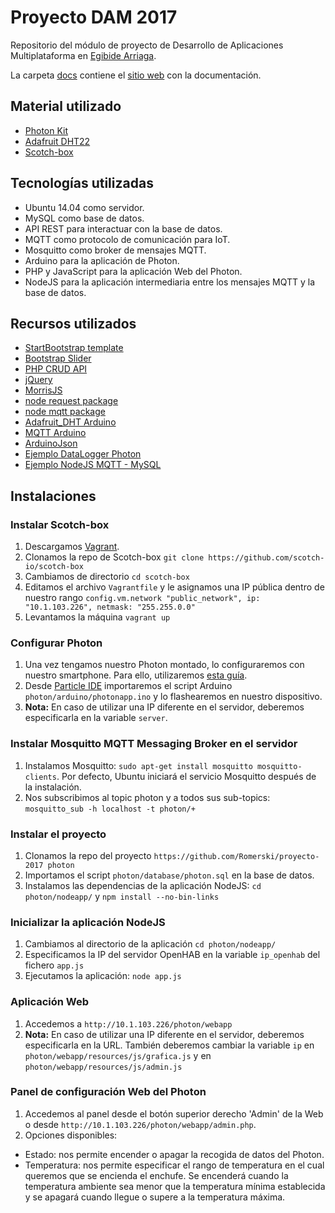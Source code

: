 # Proyecto DAM 2017

Repositorio del módulo de proyecto de Desarrollo de Aplicaciones Multiplataforma en [Egibide Arriaga](http://www.egibide.org/2/es/25/donde-nos-encontramos.html).

La carpeta [docs](./docs/) contiene el [sitio web](https://egibide-dam.github.io/proyecto-2017/) con la documentación.

## Material utilizado
- [Photon Kit](https://store.particle.io/products/photon-kit)
- [Adafruit DHT22](https://www.adafruit.com/product/385)
- [Scotch-box](https://box.scotch.io/)

## Tecnologías utilizadas
- Ubuntu 14.04 como servidor.
- MySQL como base de datos.
- API REST para interactuar con la base de datos.
- MQTT como protocolo de comunicación para IoT.
- Mosquitto como broker de mensajes MQTT.
- Arduino para la aplicación de Photon.
- PHP y JavaScript para la aplicación Web del Photon.
- NodeJS para la aplicación intermediaria entre los mensajes MQTT y la base de datos.

## Recursos utilizados
- [StartBootstrap template](https://startbootstrap.com/template-categories/all/)
- [Bootstrap Slider](https://github.com/seiyria/bootstrap-slider)
- [PHP CRUD API](https://github.com/mevdschee/php-crud-api)
- [jQuery](https://jquery.com/)
- [MorrisJS](https://github.com/morrisjs/morris.js)
- [node request package](https://www.npmjs.com/package/request)
- [node mqtt package](https://www.npmjs.com/package/mqtt)
- [Adafruit_DHT Arduino](https://build.particle.io/libs/Adafruit_DHT/0.0.2)
- [MQTT Arduino](https://build.particle.io/libs/MQTT/0.4.23)
- [ArduinoJson](https://build.particle.io/libs/ArduinoJson/5.11.2)
- [Ejemplo DataLogger Photon](https://openhomeautomation.net/cloud-data-logger-particle-photon/)
- [Ejemplo NodeJS MQTT - MySQL](http://ediy.com.my/blog/item/143-store-messages-from-mosquitto-mqtt-broker-into-sql-database)

## Instalaciones

### Instalar Scotch-box
1. Descargamos [Vagrant](https://www.vagrantup.com/downloads.html).
2. Clonamos la repo de Scotch-box `git clone https://github.com/scotch-io/scotch-box`
3. Cambiamos de directorio `cd scotch-box`
4. Editamos el archivo `Vagrantfile` y le asignamos una IP pública dentro de nuestro rango `config.vm.network "public_network", ip: "10.1.103.226", netmask: "255.255.0.0"`
5. Levantamos la máquina `vagrant up`

### Configurar Photon
1. Una vez tengamos nuestro Photon montado, lo configuraremos con nuestro smartphone. Para ello, utilizaremos [esta guía](https://docs.particle.io/guide/getting-started/start/photon/#step-2b-connect-your-photon-to-the-internet-using-your-smartphone).
2. Desde [Particle IDE](https://build.particle.io/build/new) importaremos el script Arduino `photon/arduino/photonapp.ino` y lo flashearemos en nuestro dispositivo.
3. **Nota:** En caso de utilizar una IP diferente en el servidor, deberemos especificarla en la variable `server`.

### Instalar Mosquitto MQTT Messaging Broker en el servidor
1. Instalamos Mosquitto: `sudo apt-get install mosquitto mosquitto-clients`. Por defecto, Ubuntu iniciará el servicio Mosquitto después de la instalación.
2. Nos subscribimos al topic photon y a todos sus sub-topics: `mosquitto_sub -h localhost -t photon/+`

### Instalar el proyecto
1. Clonamos la repo del proyecto `https://github.com/Romerski/proyecto-2017 photon`
2. Importamos el script `photon/database/photon.sql` en la base de datos.
3. Instalamos las dependencias de la aplicación NodeJS: `cd photon/nodeapp/` y `npm install --no-bin-links`

### Inicializar la aplicación NodeJS
1. Cambiamos al directorio de la aplicación `cd photon/nodeapp/`
2. Especificamos la IP del servidor OpenHAB en la variable `ip_openhab` del fichero `app.js`
3. Ejecutamos la aplicación: `node app.js`

### Aplicación Web
1. Accedemos a `http://10.1.103.226/photon/webapp`
2. **Nota:** En caso de utilizar una IP diferente en el servidor, deberemos especificarla en la URL. También deberemos cambiar la variable `ip` en `photon/webapp/resources/js/grafica.js` y en `photon/webapp/resources/js/admin.js`

### Panel de configuración Web del Photon
1. Accedemos al panel desde el botón superior derecho 'Admin' de la Web o desde `http://10.1.103.226/photon/webapp/admin.php`.
2. Opciones disponibles:
- Estado: nos permite encender o apagar la recogida de datos del Photon.
- Temperatura: nos permite especificar el rango de temperatura en el cual queremos que se encienda el enchufe. Se encenderá cuando la temperatura ambiente sea menor que la temperatura mínima establecida y se apagará cuando llegue o supere a la temperatura máxima.
